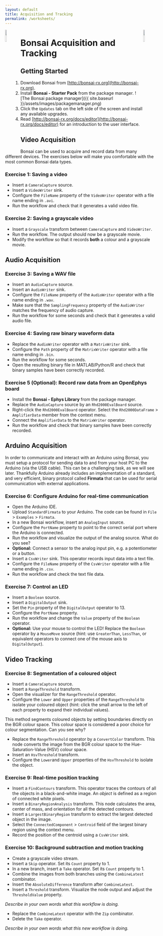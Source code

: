 ```yaml
---
layout: default
title: Acquisition and Tracking
permalink: /worksheets/
---
```


<img width="10%" style="float: left;" src="{{ site.baseurl }}/assets/images/bonsai.png">
<img width="10%" style="float: right;" src="{{ site.baseurl }}/assets/images/neurogears.png">

Bonsai Acquisition and Tracking
===============================

Getting Started
---------------

1. Download Bonsai from [http://bonsai-rx.org](http://bonsai-rx.org).
2. Install **Bonsai - Starter Pack** from the package manager. ![The Bonsai package manager]({{ site.baseurl }}/assets/images/packagemanager.png)
3. Click the `Updates` tab on the left side of the screen and install any available upgrades.
4. Read [http://bonsai-rx.org/docs/editor](http://bonsai-rx.org/docs/editor) for an introduction to the user interface.

Video Acquisition
-----------------

Bonsai can be used to acquire and record data from many different devices. The exercises below will make you comfortable with the most common Bonsai data types.

### Exercise 1: Saving a video

* Insert a `CameraCapture` source.
* Insert a `VideoWriter` sink.
* Configure the `FileName` property of the `VideoWriter` operator with a file name ending in `.avi`.
* Run the workflow and check that it generates a valid video file.

### Exercise 2: Saving a grayscale video

* Insert a `Grayscale` transform between `CameraCapture` and `VideoWriter`.
* Run the workflow. The output should now be a grayscale movie.
* Modify the workflow so that it records **both** a colour and a grayscale movie.

Audio Acquisition
-----------------

### Exercise 3: Saving a WAV file

* Insert an `AudioCapture` source.
* Insert an `AudioWriter` sink.
* Configure the `FileName` property of the `AudioWriter` operator with a file name ending in `.wav`.
* Make sure that the `SamplingFrequency` property of the `AudioWriter` matches the frequency of audio capture.
* Run the workflow for some seconds and check that it generates a valid audio file.

### Exercise 4: Saving raw binary waveform data

* Replace the `AudioWriter` operator with a `MatrixWriter` sink.
* Configure the `Path` property of the `MatrixWriter` operator with a file name ending in `.bin`.
* Run the workflow for some seconds.
* Open the resulting binary file in MATLAB/Python/R and check that binary samples have been correctly recorded.

### Exercise 5 (Optional): Record raw data from an OpenEphys board

* Install the **Bonsai - Ephys Library** from the package manager.
* Replace the `AudioCapture` source by an `Rhd2000EvalBoard` source.
* Right-click the `Rhd2000EvalBoard` operator. Select the `Rhd2000DataFrame` > `AmplifierData` member from the context menu.
* Connect the `AmplifierData` to the `MatrixWriter` operator.
* Run the workflow and check that binary samples have been correctly recorded.

Arduino Acquisition
-------------------

In order to communicate and interact with an Arduino using Bonsai, you must setup a protocol for sending data to and from your host PC to the Arduino (via the USB cable). This can be a challenging task, as we will see later. Thankfully Arduino already includes an implementation of a standard, and very efficient, binary protocol called **Firmata** that can be used for serial communication with external applications.

### Exercise 6: Configure Arduino for real-time communication

* Open the Arduino IDE.
* Upload `StandardFirmata` to your Arduino. The code can be found in `File` > `Examples` > `Firmata`.
* In a new Bonsai workflow, insert an `AnalogInput` source.
* Configure the `PortName` property to point to the correct serial port where the Arduino is connected.
* Run the workflow and visualize the output of the analog source. What do you see?
* **Optional:** Connect a sensor to the analog input pin, e.g. a potentiometer or a button.
* Insert a `CsvWriter` sink. This operator records input data into a text file.
* Configure the `FileName` property of the `CsvWriter` operator with a file name ending in `.csv`.
* Run the workflow and check the text file data.

### Exercise 7: Control an LED

* Insert a `Boolean` source.
* Insert a `DigitalOutput` sink.
* Set the `Pin` property of the `DigitalOutput` operator to 13.
* Configure the `PortName` property.
* Run the workflow and change the `Value` property of the `Boolean` operator.
* **Optional:** Use your mouse to control the LED! Replace the `Boolean` operator by a `MouseMove` source (hint: use `GreaterThan`, `LessThan`, or equivalent operators to connect one of the mouse axis to `DigitalOutput`).

Video Tracking
--------------

### Exercise 8: Segmentation of a coloured object

* Insert a `CameraCapture` source.
* Insert a `RangeThreshold` transform.
* Open the visualizer for the `RangeThreshold` operator.
* Configure the `Lower` and `Upper` properties of the `RangeThreshold` to isolate your coloured object (hint: click the small arrow to the left of each property to expand their individual values).

This method segments coloured objects by setting boundaries directly on the BGR colour space. This colour space is considered a poor choice for colour segmentation. Can you see why?

* Replace the `RangeThreshold` operator by a `ConvertColor` transform. This node converts the image from the BGR colour space to the Hue-Saturation-Value (HSV) colour space.
* Insert an `HsvThreshold` transform.
* Configure the `Lower`and `Upper` properties of the `HsvThreshold` to isolate the object. 

### Exercise 9: Real-time position tracking

* Insert a `FindContours` transform. This operator traces the contours of all the objects in a black-and-white image. An *object* is defined as a region of connected white pixels.
* Insert a `BinaryRegionAnalysis` transform. This node calculates the area, center of mass, and orientation for all the detected contours.
* Insert a `LargestBinaryRegion` transform to extract the largest detected object in the image.
* Select the `ConnectedComponent` > `Centroid` field of the largest binary region using the context menu.
* Record the position of the centroid using a `CsvWriter` sink.

### Exercise 10: Background subtraction and motion tracking

* Create a grayscale video stream.
* Insert a `Skip` operator. Set its `Count` property to 1.
* In a new branch, insert a `Take` operator. Set its `Count` property to 1.
* Combine the images from both branches using the `CombineLatest` combinator.
* Insert the `AbsoluteDifference` transform after `CombineLatest`.
* Insert a `Threshold` transform. Visualize the node output and adjust the `ThresholdValue` property.

*Describe in your own words what this workflow is doing.*

* Replace the `CombineLatest` operator with the `Zip` combinator.
* Delete the `Take` operator.

*Describe in your own words what this new workflow is doing.*
